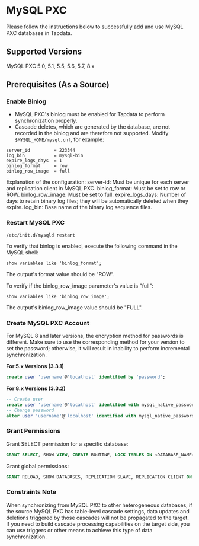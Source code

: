 # MySQL PXC

Please follow the instructions below to successfully add and use MySQL PXC databases in Tapdata.

## Supported Versions

MySQL PXC 5.0, 5.1, 5.5, 5.6, 5.7, 8.x

## Prerequisites (As a Source)

### Enable Binlog

- MySQL PXC's binlog must be enabled for Tapdata to perform synchronization properly.
- Cascade deletes, which are generated by the database, are not recorded in the binlog and are therefore not supported. Modify `$MYSQL_HOME/mysql.cnf`, for example:

```
server_id         = 223344
log_bin           = mysql-bin
expire_logs_days  = 1
binlog_format     = row
binlog_row_image  = full
```

Explanation of the configuration:
server-id: Must be unique for each server and replication client in MySQL PXC.
binlog_format: Must be set to row or ROW.
binlog_row_image: Must be set to full.
expire_logs_days: Number of days to retain binary log files; they will be automatically deleted when they expire.
log_bin: Base name of the binary log sequence files.

### Restart MySQL PXC

```
/etc/init.d/mysqld restart
```

To verify that binlog is enabled, execute the following command in the MySQL shell:

```
show variables like 'binlog_format';
```

The output's format value should be "ROW".

To verify if the binlog_row_image parameter's value is "full":

```
show variables like 'binlog_row_image';
```

The output's binlog_row_image value should be "FULL".

### Create MySQL PXC Account

For MySQL 8 and later versions, the encryption method for passwords is different. Make sure to use the corresponding method for your version to set the password; otherwise, it will result in inability to perform incremental synchronization.

**For 5.x Versions (3.3.1)**

```sql
create user 'username'@'localhost' identified by 'password';
```

**For 8.x Versions (3.3.2)**

```sql
-- Create user
create user 'username'@'localhost' identified with mysql_native_password by 'password';
-- Change password
alter user 'username'@'localhost' identified with mysql_native_password by 'password';
```

### Grant Permissions

Grant SELECT permission for a specific database:

```sql
GRANT SELECT, SHOW VIEW, CREATE ROUTINE, LOCK TABLES ON <DATABASE_NAME>.<TABLE_NAME> TO 'tapdata' IDENTIFIED BY 'password';
```

Grant global permissions:

```sql
GRANT RELOAD, SHOW DATABASES, REPLICATION SLAVE, REPLICATION CLIENT ON *.* TO 'tapdata' IDENTIFIED BY 'password';
```

### Constraints Note

When synchronizing from MySQL PXC to other heterogeneous databases, if the source MySQL PXC has table-level cascade settings, data updates and deletions triggered by those cascades will not be propagated to the target. If you need to build cascade processing capabilities on the target side, you can use triggers or other means to achieve this type of data synchronization.
